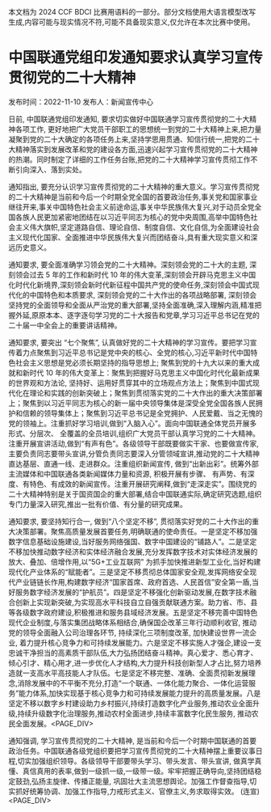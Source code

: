 本文档为 2024 CCF BDCI 比赛用语料的一部分。部分文档使用大语言模型改写生成,内容可能与现实情况不符,可能不具备现实意义,仅允许在本次比赛中使用。

# 中国联通党组印发通知要求认真学习宣传贯彻党的二十大精神

发布时间：2022-11-10 发布人：新闻宣传中心

日前, 中国联通党组印发通知, 要求切实做好中国联通学习宣传贯彻党的二十大精神各项工作, 更好地把广大党员干部职工的思想统一到党的二十大精神上来,把力量凝聚到党的二十大确定的各项任务上来,坚持学思用贯通、知信行统一,把党的二十大精神落实到发展改革和党的建设各方面,迅速兴起学习宣传贯彻党的二十大精神的热潮。同时制定了详细的工作任务台账,把党的二十大精神学习宣传贯彻工作不断引向深入、落到实处。

通知指出, 要充分认识学习宣传贯彻党的二十大精神的重大意义。学习宣传贯彻党的二十大精神是当前和今后一个时期全党全国的首要政治任务,事关党和国家事业继往开来,事关中国特色社会主义前途命运,事关中华民族伟大复兴,对于动员全党全国各族人民更加紧密地团结在以习近平同志为核心的党中央周围,高举中国特色社会主义伟大旗帜,坚定道路自信、理论自信、制度自信、文化自信,为全面建设社会主义现代化国家、全面推进中华民族伟大复兴而团结奋斗,具有重大现实意义和深远历史意义。

通知要求, 要全面准确学习领会党的二十大精神。深刻领会党的二十大的主题, 深刻领会过去 5 年的工作和新时代 10 年的伟大变革,深刻领会开辟马克思主义中国化时代化新境界,深刻领会新时代新征程中国共产党的使命任务,深刻领会中国式现代化的中国特色和本质要求, 深刻领会党的二十大作出的各项战略部署, 深刻领会坚持党的全面领导和全面从严治党的重大部署,坚持全面准确,深入理解内涵,精准把握外延,原原本本、逐字逐句学习党的二十大报告和党章,学习习近平总书记在党的二十届一中全会上的重要讲话精神。

通知要求, 要突出 “七个聚焦”, 认真做好党的二十大精神的学习宣传。要把学习宣传着力点聚焦到习近平总书记是党中央的核心、全党的核心,习近平新时代中国特色社会主义思想是党必须长期坚持的指导思想上; 聚焦到党的十九大以来的重大成就和新时代 10 年的伟大变革上：聚焦到把握好马克思主义中国化时代化最新成果的世界观和方法论, 坚持好、运用好贯穿其中的立场观点方法上；聚焦到中国式现代化在理论和实践的创新突破上；聚焦到贯彻落实党的二十大作出的重大决策部署上；聚焦到以习近平同志为核心的新一届中央领导集体是深受全党全国各族人民拥护和信赖的领导集体上；聚焦到习近平总书记是全党拥护、人民爱戴、当之无愧的党的领袖上。注重抓好学习培训,做到“入脑入心”。面向中国联通全体党员开展多形式、分层次、 全覆盖的全员培训,组织广大党员干部认真学习党的二十大精神。注重开展宣讲活动,做到“有声有色”。各级领导干部既要做实干家、也要做宣传家,主要负责同志要带头宣讲,分管负责同志要深入分管领域宣讲,推动党的二十大精神直达基层、直通一线、走进群众。注重组织新闻宣传, 做到“出新出彩”。统筹外部主流媒体和中国联通各类新闻媒体力量和资源, 积极开展有步骤、 有声势、有深度、有特色、有成效的新闻宣传。注重开展研究阐释,做到“走深走实”。围绕党的二十大精神特别是关于国资国企的重大部署,结合中国联通实际,确定研究选题,组织专门力量深入研究,推出一批有价值、有分量的研究成果。

通知要求, 要坚持知行合一, 做到“八个坚定不移”, 贯彻落实好党的二十大作出的重大决策部署。聚焦高质量发展首要任务,明确联通的使命责任。一是坚定不移加强数字信息基础设施建设,当好服务网络强国、数字中国建设的“铺路人”。二是坚定不移加快推动数字经济和实体经济融合发展,充分发挥数字技术对实体经济发展的放大、叠加、倍增作用,以“5G+工业互联网” 为抓手加快推进新型工业化,当好构建现代化产业体系的“赋能者”。三是坚定不移贯彻总体国家安全观,发挥网络安全现代产业链链长作用,构建数字经济“国家首席、政府首选、人民首信”安全第一盾,当好服务数字经济发展的“护航员”。四是坚定不移强化创新驱动发展,在数字技术融合创新上实现新突破,为实现高水平科技自立自强贡献联通方案。助力省、市、县等各级数字政府建设,积极推进和服务县域经济发展。五是坚定不移完善中国特色现代企业制度,与落实集团战略体系相结合,确保国企改革三年行动顺利收官, 推动党的领导全面融入公司治理各环节, 持续深化三项制度改革, 加快建设世界一流企业, 着力提升核心竞争力和可持续发展能力。六是坚定不移实施人才强企,建设一支忠诚干净担当的高素质干部队伍,大力弘扬团结奋斗精神。真心爱才、悉心育才、倾心引才、精心用才,进一步优化人才结构,大力提升科技创新型人才占比,努力培养造就一支高水平高技能人才队伍。七是坚定不移完整、准确、全面贯彻新发展理念,消除发展中的不平衡不充分,打造“一个联通、一体化能力聚合、一体化运营服务”能力体系,加快实现基于核心竞争力和可持续发展能力提升的高质量发展。八是坚定不移以数字乡村建设助力乡村振兴,持续打造数字化产业服务,推动农业全面升级,持续升级数字化治理服务,推动农村全面进步,持续丰富数字化民生服务, 推动农民全面发展。<PAGE_DIV> 

通知强调, 学习宣传贯彻党的二十大精神, 是当前和今后一个时期中国联通的首要政治任务。中国联通各级党组织要把学习宣传贯彻党的二十大精神摆上重要议事日程,切实加强组织领导。各级领导干部要带头学习、带头发言、带头宣讲, 做真学真懂、真信真用的表率,做到一级抓一级,一级带一级。牢牢把握正确导向,坚持团结稳定鼓劲,弘扬主旋律、传播正能量, 巩固壮大主流思想舆论。加强工作督查指导,切实抓好统筹协调、加强工作指导,力戒形式主义、官僚主义,务求取得实效。 (连宣)<PAGE_DIV> 